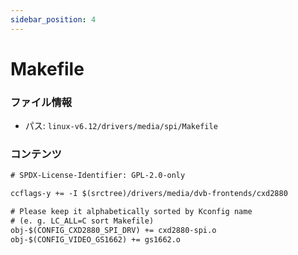 ```yaml
---
sidebar_position: 4
---
```

# Makefile

### ファイル情報

- パス: `linux-v6.12/drivers/media/spi/Makefile`

### コンテンツ

```txt
# SPDX-License-Identifier: GPL-2.0-only

ccflags-y += -I $(srctree)/drivers/media/dvb-frontends/cxd2880

# Please keep it alphabetically sorted by Kconfig name
# (e. g. LC_ALL=C sort Makefile)
obj-$(CONFIG_CXD2880_SPI_DRV) += cxd2880-spi.o
obj-$(CONFIG_VIDEO_GS1662) += gs1662.o

```
